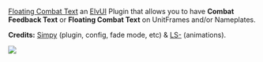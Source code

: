 [Floating Combat Text](https://www.tukui.org/addons.php?id=137) an [ElvUI](https://www.tukui.org/download.php?ui=elvui) Plugin that allows you to have **Combat Feedback Text** or **Floating Combat Text** on UnitFrames and/or Nameplates.

**Credits:** [Simpy](https://github.com/kodewdle) (plugin, config, fade mode, etc) & [LS-](https://github.com/ls-) (animations).

![](https://www.tukui.org/addons/Simpy/1555787046/screenshot.png)
